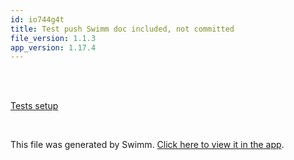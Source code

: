 ```yaml
---
id: io744g4t
title: Test push Swimm doc included, not committed
file_version: 1.1.3
app_version: 1.17.4
---
```


<br/>

<br/>

[Tests setup](tests-setup.4im8f.sw.md)

<br/>

This file was generated by Swimm. [Click here to view it in the app](https://app.swimm.io/repos/Z2l0aHViJTNBJTNBZnJvbnRlbmQtc3dpbW0lM0ElM0FyaWNhcmRvbG9wZXpn/docs/io744g4t).
